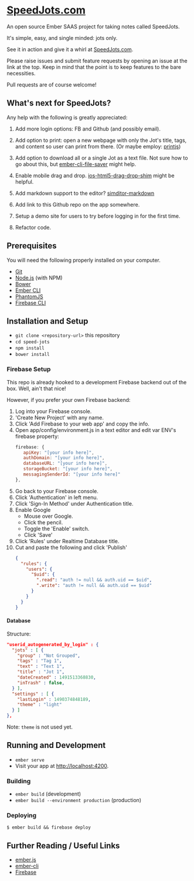 # [SpeedJots.com](https://speedjots.com)

An open source Ember SAAS project for taking notes called SpeedJots.

It's simple, easy, and single minded: jots only.

See it in action and give it a whirl at [SpeedJots.com](https://speedjots.com).

Please raise issues and submit feature requests by opening an issue at the link at the top. Keep in mind that the point is to keep features to the bare necessities.

Pull requests are of course welcome!

## What's next for SpeedJots?

Any help with the following is greatly appreciated:

1. Add more login options: FB and Github (and possibly email).

1. Add option to print: open a new webpage with only the Jot's title, tags, and content so user can print from there.  (Or maybe employ: [printjs](http://printjs.crabbly.com/))

1. Add option to download all or a single Jot as a text file. Not sure how to go about this, but [ember-cli-file-saver](https://github.com/cogniteev/ember-cli-file-saver) might help.

1. Enable mobile drag and drop. [ios-html5-drag-drop-shim](https://github.com/timruffles/ios-html5-drag-drop-shim) might be helpful.

1. Add markdown support to the editor? [simditor-markdown](https://github.com/mycolorway/simditor-markdown)

1. Add link to this Github repo on the app somewhere.

1. Setup a demo site for users to try before logging in for the first time.

1. Refactor code.

## Prerequisites

You will need the following properly installed on your computer.

* [Git](https://git-scm.com/)
* [Node.js](https://nodejs.org/) (with NPM)
* [Bower](https://bower.io/)
* [Ember CLI](https://ember-cli.com/)
* [PhantomJS](http://phantomjs.org/)
* [Firebase CLI](https://firebase.google.com/docs/cli/)

## Installation and Setup

* `git clone <repository-url>` this repository
* `cd speed-jots`
* `npm install`
* `bower install`

### Firebase Setup

This repo is already hooked to a development Firebase backend out of the box.  Well, ain't that nice!

However, if you prefer your own Firebase backend:

1. Log into your Firebase console.
1. 'Create New Project' with any name.
1. Click 'Add Firebase to your web app' and copy the info.
1. Open app/config/environment.js in a text editor and edit var ENV's firebase property:
   ```javascript
   firebase: {
      apiKey: "[your info here]",
      authDomain: "[your info here]",
      databaseURL: "[your info here]",
      storageBucket: "[your info here]",
      messagingSenderId: "[your info here]"
   },
   ```
1. Go back to your Firebase console.
1. Click 'Authentication' in left menu.
1. Click 'Sign-In Method' under Authentication title.
1. Enable Google
   * Mouse over Google.
   * Click the pencil.
   * Toggle the 'Enable' switch.
   * Click 'Save'
1. Click 'Rules' under Realtime Database title.
1. Cut and paste the following and click 'Publish'
   ```json
   {
     "rules": {
       "users": {
         "$uid": {
           ".read": "auth != null && auth.uid == $uid",
           ".write": "auth != null && auth.uid == $uid"
         }
       }
     }
   }
   ```

#### Database

Structure:
```json
"userid_autogenerated_by_login" : {
  "jots" : [ {
    "group" : "Not Grouped",
    "tags" : "Tag 1",
    "text" : "Text 1",
    "title" : "Jot 1",
    "dateCreated" : 1491513368830,
    "inTrash" : false,    
  } ],
  "settings" : [ {
    "lastLogin" : 1490374848189,
    "theme" : "light"
  } ]
},
```
Note: `theme` is not used yet.

## Running and Development

* `ember serve`
* Visit your app at [http://localhost:4200](http://localhost:4200).

### Building

* `ember build` (development)
* `ember build --environment production` (production)

### Deploying

`$ ember build && firebase deploy`

## Further Reading / Useful Links

* [ember.js](http://emberjs.com)
* [ember-cli](https://ember-cli.com)
* [Firebase](https://firebase.google.com)
